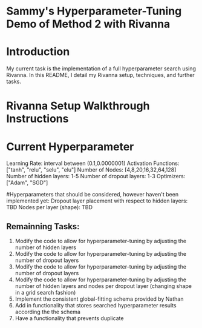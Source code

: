 # Sammy's Hyperparameter-Tuning Demo of Method 2 with Rivanna

# Introduction
My current task is the implementation of a full hyperparameter search using Rivanna. In this README, I detail my Rivanna setup, techniques, and further tasks.

# Rivanna Setup Walkthrough Instructions




# Current Hyperparameter 
Learning Rate: interval between (0.1,0.0000001)
Activation Functions: ["tanh", "relu", "selu", "elu"]
Number of Nodes: [4,8,20,16,32,64,128]
Number of hidden layers: 1-5
Number of dropout layers: 1-3
Optimizers: ["Adam", "SGD"]

#Hyperparameters that should be considered, however haven't been implemented yet:
Dropout layer placement with respect to hidden layers: TBD
Nodes per layer (shape): TBD



## Remainning Tasks:
 1. Modify the code to allow for hyperparameter-tuning by adjusting the number of hidden layers
 2. Modify the code to allow for hyperparameter-tuning by adjusting the number of dropout layers
 3. Modify the code to allow for hyperparameter-tuning by adjusting the number of dropout layers
 4. Modify the code to allow for hyperparameter-tuning by adjusting the number of hidden layers and nodes per dropout layer (changing shape in a grid search fashion)
 5. Implement the consistent global-fitting schema provided by Nathan
 6. Add in functionality that stores searched hyperparameter results according the the schema
 7. Have a functionality that prevents duplicate 
